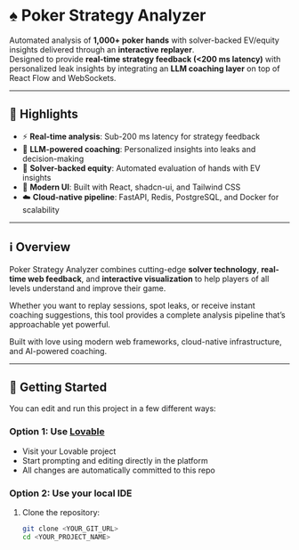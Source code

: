 # ♠️ Poker Strategy Analyzer

Automated analysis of **1,000+ poker hands** with solver-backed EV/equity insights delivered through an **interactive replayer**.  
Designed to provide **real-time strategy feedback (<200 ms latency)** with personalized leak insights by integrating an **LLM coaching layer** on top of React Flow and WebSockets.  


---

## 🌟 Highlights
- ⚡ **Real-time analysis**: Sub-200 ms latency for strategy feedback  
- 🤖 **LLM-powered coaching**: Personalized insights into leaks and decision-making  
- 🎲 **Solver-backed equity**: Automated evaluation of hands with EV insights  
- 🎨 **Modern UI**: Built with React, shadcn-ui, and Tailwind CSS  
- ☁️ **Cloud-native pipeline**: FastAPI, Redis, PostgreSQL, and Docker for scalability  

---

## ℹ️ Overview
Poker Strategy Analyzer combines cutting-edge **solver technology**, **real-time web feedback**, and **interactive visualization** to help players of all levels understand and improve their game.  

Whether you want to replay sessions, spot leaks, or receive instant coaching suggestions, this tool provides a complete analysis pipeline that’s approachable yet powerful.  

Built with love using modern web frameworks, cloud-native infrastructure, and AI-powered coaching.

---

## 🚀 Getting Started

You can edit and run this project in a few different ways:

### Option 1: Use [Lovable](https://lovable.dev)
- Visit your Lovable project  
- Start prompting and editing directly in the platform  
- All changes are automatically committed to this repo  

### Option 2: Use your local IDE
1. Clone the repository:
   ```bash
   git clone <YOUR_GIT_URL>
   cd <YOUR_PROJECT_NAME>
